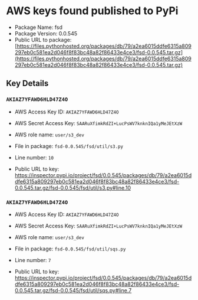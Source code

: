 # AWS keys found published to PyPi

* Package Name: fsd
* Package Version: 0.0.545
* Public URL to package: [https://files.pythonhosted.org/packages/db/79/a2ea6015ddfe6315a809297eb0c581ea2d046f8f83bc48a82f86433e4ce3/fsd-0.0.545.tar.gz](https://files.pythonhosted.org/packages/db/79/a2ea6015ddfe6315a809297eb0c581ea2d046f8f83bc48a82f86433e4ce3/fsd-0.0.545.tar.gz)

## Key Details

### `AKIAZ7YFAWD6HLD47Z4O`

* AWS Access Key ID: `AKIAZ7YFAWD6HLD47Z4O`
* AWS Secret Access Key: `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` 
* AWS role name: `user/s3_dev`
* File in package: `fsd-0.0.545/fsd/util/s3.py`
* Line number: `10`

* Public URL to key: https://inspector.pypi.io/project/fsd/0.0.545/packages/db/79/a2ea6015ddfe6315a809297eb0c581ea2d046f8f83bc48a82f86433e4ce3/fsd-0.0.545.tar.gz/fsd-0.0.545/fsd/util/s3.py#line.10



### `AKIAZ7YFAWD6HLD47Z4O`

* AWS Access Key ID: `AKIAZ7YFAWD6HLD47Z4O`
* AWS Secret Access Key: `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` 
* AWS role name: `user/s3_dev`
* File in package: `fsd-0.0.545/fsd/util/sqs.py`
* Line number: `7`

* Public URL to key: https://inspector.pypi.io/project/fsd/0.0.545/packages/db/79/a2ea6015ddfe6315a809297eb0c581ea2d046f8f83bc48a82f86433e4ce3/fsd-0.0.545.tar.gz/fsd-0.0.545/fsd/util/sqs.py#line.7


